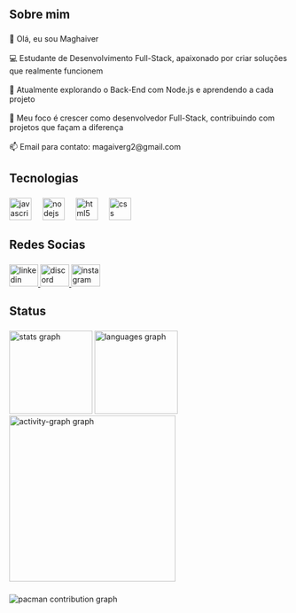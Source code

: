 <h2 align="left">Sobre mim</h2>

###

<p align="left">👋 Olá, eu sou Maghaiver  <br><br>💻 Estudante de Desenvolvimento Full-Stack, apaixonado por criar soluções que realmente funcionem  <br><br>🌱 Atualmente explorando o Back-End com Node.js e aprendendo a cada projeto  <br><br>🚀 Meu foco é crescer como desenvolvedor Full-Stack, contribuindo com projetos que façam a diferença  <br><br>📫 Email para contato: magaiverg2@gmail.com</p>

###

<h2 align="left">Tecnologias</h2>

###

<div align="left">
  <img src="https://cdn.jsdelivr.net/gh/devicons/devicon/icons/javascript/javascript-original.svg" height="40" alt="javascript logo"  />
  <img width="12" />
  <img src="https://cdn.jsdelivr.net/gh/devicons/devicon/icons/nodejs/nodejs-original.svg" height="40" alt="nodejs logo"  />
  <img width="12" />
  <img src="https://cdn.jsdelivr.net/gh/devicons/devicon/icons/html5/html5-original.svg" height="40" alt="html5 logo"  />
  <img width="12" />
  <img src="https://cdn.jsdelivr.net/gh/devicons/devicon/icons/css3/css3-original.svg" height="40" alt="css logo"  />
</div>

###

<h2 align="left">Redes Socias</h2>

###

<div align="left">
  <a href="www.linkedin.com/in/maghaiver-dev" target="_blank">
    <img src="https://raw.githubusercontent.com/maurodesouza/profile-readme-generator/master/src/assets/icons/social/linkedin/default.svg" width="52" height="40" alt="linkedin logo"  />
  </a>
  <a href="https://discordapp.com/users/405472929636155403" target="_blank">
    <img src="https://raw.githubusercontent.com/maurodesouza/profile-readme-generator/master/src/assets/icons/social/discord/default.svg" width="52" height="40" alt="discord logo"  />
  </a>
  <a href="https://www.instagram.com/macgyvergr" target="_blank">
    <img src="https://raw.githubusercontent.com/maurodesouza/profile-readme-generator/master/src/assets/icons/social/instagram/default.svg" width="52" height="40" alt="instagram logo"  />
  </a>
</div>

###

<h2 align="left">Status</h2>

###

<div align="left">
  <img src="https://github-readme-stats.vercel.app/api?username=MaghaiverGomesRamos&hide_title=false&hide_rank=false&show_icons=true&include_all_commits=true&count_private=true&disable_animations=false&theme=synthwave&locale=en&hide_border=false&order=1" height="150" alt="stats graph"  />
  <img src="https://github-readme-stats.vercel.app/api/top-langs?username=MaghaiverGomesRamos&locale=en&hide_title=false&layout=compact&card_width=320&langs_count=5&theme=synthwave&hide_border=false&order=2" height="150" alt="languages graph"  />
  <img src="https://github-readme-activity-graph.vercel.app/graph?username=MaghaiverGomesRamos&radius=16&theme=synthwave-84&area=true&order=5" height="300" alt="activity-graph graph"  />
</div>

###

<picture>
  <source media="(prefers-color-scheme: dark)" srcset="https://raw.githubusercontent.com/MaghaiverGomesRamos/MaghaiverGomesRamos/output/pacman-contribution-graph-dark.svg">
  <source media="(prefers-color-scheme: light)" srcset="https://raw.githubusercontent.com/MaghaiverGomesRamos/MaghaiverGomesRamos/output/pacman-contribution-graph.svg">
  <img alt="pacman contribution graph" src="https://raw.githubusercontent.com/MaghaiverGomesRamos/MaghaiverGomesRamos/output/pacman-contribution-graph.svg">
</picture>

###
